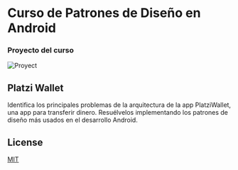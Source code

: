 # Curso de Patrones de Diseño en Android

### Proyecto del curso
![Proyect](https://static.platzi.com/media/landing-projects/pPatrons_android-8.png)

## Platzi Wallet
Identifica los principales problemas de la arquitectura de la app PlatziWallet, una app para transferir dinero. Resuélvelos implementando los patrones de diseño más usados en el desarrollo Android.


## License
[MIT](https://choosealicense.com/licenses/mit/)
